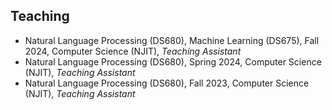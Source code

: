 ## Teaching

- Natural Language Processing (DS680), Machine Learning (DS675), Fall 2024, Computer Science (NJIT),  *Teaching Assistant*
- Natural Language Processing (DS680), Spring 2024, Computer Science (NJIT),  *Teaching Assistant*
- Natural Language Processing (DS680), Fall 2023, Computer Science (NJIT),  *Teaching Assistant*

